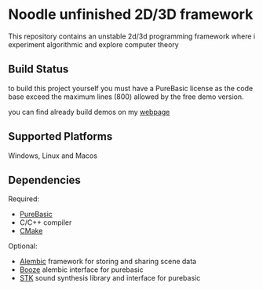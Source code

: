 Noodle unfinished 2D/3D framework 
=================================

This repository contains an unstable 2d/3d programming framework
where i experiment algorithmic and explore computer theory

Build Status
------------
to build this project yourself you must have a PureBasic license as the code base exceed the maximum lines (800) allowed by the free demo version.

you can find already build demos on my [webpage](http://benmalartre.free.fr)


Supported Platforms
-------------------

Windows, Linux and Macos


Dependencies
------------

Required:
 - [PureBasic](https://www.purebasic.com/)
 - C/C++ compiler
 - [CMake](https://cmake.org/documentation/)

Optional:
 - [Alembic](https://github.com/alembic/alembic) framework for storing and sharing scene data
 - [Booze](https://github.com/benmalartre/Booze) alembic interface for purebasic
 - [STK](https://github.com/benmalartre/STK) sound synthesis library and interface for purebasic
